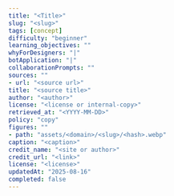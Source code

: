 ```yaml
---
title: "<Title>"
slug: "<slug>"
tags: [concept]
difficulty: "beginner"
learning_objectives: ""
whyForDesigners: "|"
botApplication: "|"
collaborationPrompts: ""
sources: ""
- url: "<source url>"
title: "<source title>"
author: "<author>"
license: "<license or internal-copy>"
retrieved_at: "<YYYY-MM-DD>"
policy: "copy"
figures: ""
- path: "assets/<domain>/<slug>/<hash>.webp"
caption: "<caption>"
credit_name: "<site or author>"
credit_url: "<link>"
license: "<license>"
updatedAt: "2025-08-16"
completed: false
---
```


# <Title>

> Synthesis: <short synthesis>

## Why it’s important for designers to know

{{ page.meta.why_for_designers }}

## How this applies to the AI-powered bot

{{ page.meta.bot_application }}

## Collaboration prompts for engineers

- {{ page.meta.collaboration_prompts | join("\n- ") }}

## Sources

{% for s in page.meta.sources %}
- [{{ s.title or s.url }}]({{ s.url }}) — {{ s.license }} (retrieved {{ s.retrieved_at }})
{% endfor %}

## Figures

{% for f in page.meta.figures %}
![{{ f.caption }}]({{ f.path }})
<figcaption>Credit: [{{ f.credit_name }}]({{ f.credit_url }}), License: {{ f.license }}</figcaption>
{% endfor %}